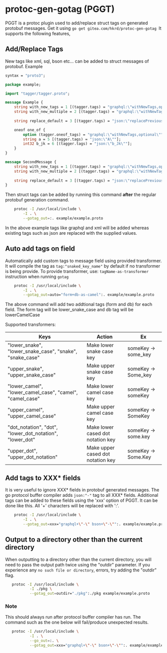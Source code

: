 # protoc-gen-gotag (PGGT)

PGGT is a protoc plugin used to add/replace struct tags on generated protobuf messages.
Get  it using ```go get gitea.com/hkrd/protoc-gen-gotag ```It supports the following features,

## Add/Replace Tags

New tags like xml, sql, bson etc... can be added to struct messages of protobuf. Example
```proto
syntax = "proto3";

package example;

import "tagger/tagger.proto";

message Example {
    string with_new_tags = 1 [(tagger.tags) = "graphql:\"withNewTags,optional\"" ];
    string with_new_multiple = 2 [(tagger.tags) = "graphql:\"withNewTags,optional\" xml:\"multi,omitempty\"" ];
    
    string replace_default = 3 [(tagger.tags) = "json:\"replacePrevious\""] ; 

    oneof one_of {
        option (tagger.oneof_tags) = "graphql:\"withNewTags,optional\"";
        string a = 5 [(tagger.tags) = "json:\"A\""];
        int32 b_jk = 6 [(tagger.tags) = "json:\"b_Jk\""];
    }
}

message SecondMessage {
    string with_new_tags = 1 [(tagger.tags) = "graphql:\"withNewTags,optional\"" ];
    string with_new_multiple = 2 [(tagger.tags) = "graphql:\"withNewTags,optional\" xml:\"multi,omitempty\"" ];
    
    string replace_default = 3 [(tagger.tags) = "json:\"replacePrevious\""] ; 
}
``` 

Then struct tags can be added by running this command **after** the regular protobuf generation command.
```bash
    protoc -I /usr/local/include \
    	-I . \
    	--gotag_out=:. example/example.proto
```

In the above example tags like graphql and xml will be added whereas existing tags such as json are replaced with the supplied values. 

## Auto add tags on field

Automatically add custom tags to message field using provided transformer.
It will compile the tag as ```tag:"snaked_key_name"``` by default if no transformer is being provide.
To provide transformer, use: ```tagName-as-transformer``` instruction when running `gotag`

```bash
    protoc -I /usr/local/include \
    	-I . \
    	--gotag_out=auto="form+db-as-camel":. example/example.proto
```

The above command will add two addtional tags (form and db) for each field. The form tag will be lower_snake_case and db tag will be lowerCamelCase

Supported transformers:

| Keys                                                     | Action                            | Ex                  | 
| -------------------------------------------------------- | --------------------------------- | ------------------- |
| "lower_snake", "lower_snake_case", "snake", "snake_case" | Make lower  snake case key        | someKey -> some_key |
| "upper_snake", "upper_snake_case"                        | Make upper snake case key         | someKey -> Some_key |
| "lower_camel", "lower_camel_case", "camel", "camel_case" | Make lower camel case key         | someKey -> someKey  |
| "upper_camel", "upper_camel_case"                        | Make upper camel case key         | someKey -> SomeKey  |
| "dot_notation", "dot", "lower_dot_notation", "lower_dot" | Make lower cased dot notation key | someKey -> some.key |
| "upper_dot", "upper_dot_notation"                        | Make upper cased dot notation key | someKey -> Some.Key | 

## Add tags to XXX* fields

It is very useful to ignore XXX* fields in protobuf generated messages. The go protocol buffer compiler adds ```json:"-"``` tag to all XXX* fields. Additional tags can be added to these fields using the 'xxx' option of PGGT. It can be done like this. All '+' characters will be replaced with ':'.

```bash
    protoc -I /usr/local/include \
    	-I . \
    	--gotag_out=xxx="graphql+\"-\" bson+\"-\"":. example/example.proto
```

## Output to a directory other than the current directory

When outputting to a directory other than the current directory, you will need to pass the output path twice using
the "outdir" parameter.  If you experience any `no such file or directory`, errors, try adding the "outdir" flag.
 ```bash
    protoc -I /usr/local/include \
        	-I ./pkg \
        	--gotag_out=outdir="./pkg":./pkg example/example.proto
``` 

### Note
 
 This should always run after protocol buffer compiler has run. The command such as the one below will fail/produce unexpected results.
 ```bash
    protoc -I /usr/local/include \
        	-I . \
        	--go_out=:. \
        	--gotag_out=xxx="graphql+\"-\" bson+\"-\"":. example/example.proto
``` 
